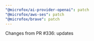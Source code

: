 ```yaml
---
"@microfox/ai-provider-openai": patch
"@microfox/aws-ses": patch
"@microfox/brave": patch
---
```


Changes from PR #336: updates
